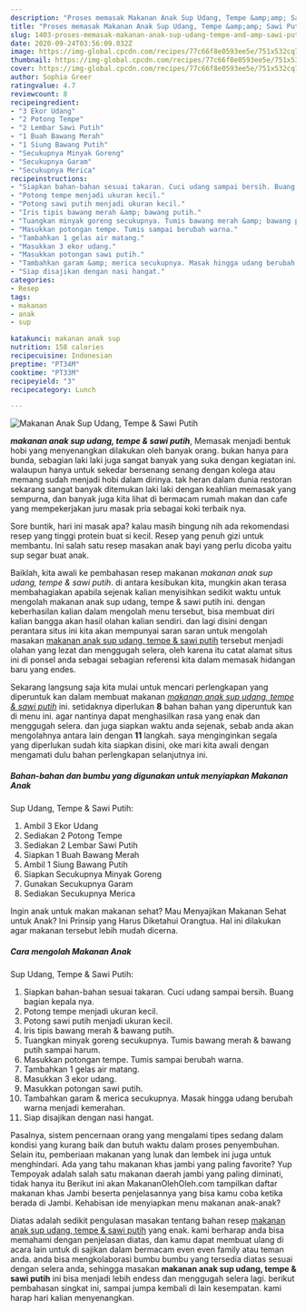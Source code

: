 ```yaml
---
description: "Proses memasak Makanan Anak Sup Udang, Tempe &amp;amp; Sawi Putih, Anti Gagal"
title: "Proses memasak Makanan Anak Sup Udang, Tempe &amp;amp; Sawi Putih, Anti Gagal"
slug: 1403-proses-memasak-makanan-anak-sup-udang-tempe-and-amp-sawi-putih-anti-gagal
date: 2020-09-24T03:56:09.032Z
image: https://img-global.cpcdn.com/recipes/77c66f8e0593ee5e/751x532cq70/makanan-anak-sup-udang-tempe-sawi-putih-foto-resep-utama.jpg
thumbnail: https://img-global.cpcdn.com/recipes/77c66f8e0593ee5e/751x532cq70/makanan-anak-sup-udang-tempe-sawi-putih-foto-resep-utama.jpg
cover: https://img-global.cpcdn.com/recipes/77c66f8e0593ee5e/751x532cq70/makanan-anak-sup-udang-tempe-sawi-putih-foto-resep-utama.jpg
author: Sophia Greer
ratingvalue: 4.7
reviewcount: 8
recipeingredient:
- "3 Ekor Udang"
- "2 Potong Tempe"
- "2 Lembar Sawi Putih"
- "1 Buah Bawang Merah"
- "1 Siung Bawang Putih"
- "Secukupnya Minyak Goreng"
- "Secukupnya Garam"
- "Secukupnya Merica"
recipeinstructions:
- "Siapkan bahan-bahan sesuai takaran. Cuci udang sampai bersih. Buang bagian kepala nya."
- "Potong tempe menjadi ukuran kecil."
- "Potong sawi putih menjadi ukuran kecil."
- "Iris tipis bawang merah &amp; bawang putih."
- "Tuangkan minyak goreng secukupnya. Tumis bawang merah &amp; bawang putih sampai harum."
- "Masukkan potongan tempe. Tumis sampai berubah warna."
- "Tambahkan 1 gelas air matang."
- "Masukkan 3 ekor udang."
- "Masukkan potongan sawi putih."
- "Tambahkan garam &amp; merica secukupnya. Masak hingga udang berubah warna menjadi kemerahan."
- "Siap disajikan dengan nasi hangat."
categories:
- Resep
tags:
- makanan
- anak
- sup

katakunci: makanan anak sup 
nutrition: 158 calories
recipecuisine: Indonesian
preptime: "PT34M"
cooktime: "PT33M"
recipeyield: "3"
recipecategory: Lunch

---
```



![Makanan Anak
Sup Udang, Tempe &amp; Sawi Putih](https://img-global.cpcdn.com/recipes/77c66f8e0593ee5e/751x532cq70/makanan-anak-sup-udang-tempe-sawi-putih-foto-resep-utama.jpg)

<b><i>makanan anak
sup udang, tempe &amp; sawi putih</i></b>, Memasak menjadi bentuk hobi yang menyenangkan dilakukan oleh banyak orang. bukan hanya para bunda, sebagian laki laki juga sangat banyak yang suka dengan kegiatan ini. walaupun hanya untuk sekedar bersenang senang dengan kolega atau memang sudah menjadi hobi dalam dirinya. tak heran dalam dunia restoran sekarang sangat banyak ditemukan laki laki dengan keahlian memasak yang sempurna, dan banyak juga kita lihat di bermacam rumah makan dan cafe yang mempekerjakan juru masak pria sebagai koki terbaik nya.

Sore buntik, hari ini masak apa? kalau masih bingung nih ada rekomendasi resep yang tinggi protein buat si kecil. Resep yang penuh gizi untuk membantu. Ini salah satu resep masakan anak bayi yang perlu dicoba yaitu sup segar buat anak.

Baiklah, kita awali ke pembahasan resep makanan <i>makanan anak
sup udang, tempe &amp; sawi putih</i>. di antara kesibukan kita, mungkin akan terasa membahagiakan apabila sejenak kalian menyisihkan sedikit waktu untuk mengolah makanan anak
sup udang, tempe &amp; sawi putih ini. dengan keberhasilan kalian dalam mengolah menu tersebut, bisa membuat diri kalian bangga akan hasil olahan kalian sendiri. dan lagi disini dengan perantara situs ini kita akan mempunyai saran saran untuk mengolah masakan <u>makanan anak
sup udang, tempe &amp; sawi putih</u> tersebut menjadi olahan yang lezat dan menggugah selera, oleh karena itu catat alamat situs ini di ponsel anda sebagai sebagian referensi kita dalam memasak hidangan baru yang endes.


Sekarang langsung saja kita mulai untuk mencari perlengkapan yang diperuntuk kan dalam membuat makanan <u><i>makanan anak
sup udang, tempe &amp; sawi putih</i></u> ini. setidaknya diperlukan <b>8</b> bahan bahan yang diperuntuk kan di menu ini. agar nantinya dapat menghasilkan rasa yang enak dan menggugah selera. dan juga siapkan waktu anda sejenak, sebab anda akan mengolahnya antara lain dengan <b>11</b> langkah. saya menginginkan segala yang diperlukan sudah kita siapkan disini, oke mari kita awali dengan mengamati dulu bahan perlengkapan selanjutnya ini.

<!--inarticleads1-->

##### Bahan-bahan dan bumbu yang digunakan untuk menyiapkan Makanan Anak
Sup Udang, Tempe &amp; Sawi Putih:

1. Ambil 3 Ekor Udang
1. Sediakan 2 Potong Tempe
1. Sediakan 2 Lembar Sawi Putih
1. Siapkan 1 Buah Bawang Merah
1. Ambil 1 Siung Bawang Putih
1. Siapkan Secukupnya Minyak Goreng
1. Gunakan Secukupnya Garam
1. Sediakan Secukupnya Merica


Ingin anak untuk makan makanan sehat? Mau Menyajikan Makanan Sehat untuk Anak? Ini Prinsip yang Harus Diketahui Orangtua. Hal ini dilakukan agar makanan tersebut lebih mudah dicerna. 

<!--inarticleads2-->

##### Cara mengolah Makanan Anak
Sup Udang, Tempe &amp; Sawi Putih:

1. Siapkan bahan-bahan sesuai takaran. Cuci udang sampai bersih. Buang bagian kepala nya.
1. Potong tempe menjadi ukuran kecil.
1. Potong sawi putih menjadi ukuran kecil.
1. Iris tipis bawang merah &amp; bawang putih.
1. Tuangkan minyak goreng secukupnya. Tumis bawang merah &amp; bawang putih sampai harum.
1. Masukkan potongan tempe. Tumis sampai berubah warna.
1. Tambahkan 1 gelas air matang.
1. Masukkan 3 ekor udang.
1. Masukkan potongan sawi putih.
1. Tambahkan garam &amp; merica secukupnya. Masak hingga udang berubah warna menjadi kemerahan.
1. Siap disajikan dengan nasi hangat.


Pasalnya, sistem pencernaan orang yang mengalami tipes sedang dalam kondisi yang kurang baik dan butuh waktu dalam proses penyembuhan. Selain itu, pemberiaan makanan yang lunak dan lembek ini juga untuk menghindari. Ada yang tahu makanan khas jambi yang paling favorite? Yup Tempoyak adalah salah satu makanan daerah jambi yang paling diminati, tidak hanya itu Berikut ini akan MakananOlehOleh.com tampilkan daftar makanan khas Jambi beserta penjelasannya yang bisa kamu coba ketika berada di Jambi. Kehabisan ide menyiapkan menu makanan anak-anak? 

Diatas adalah sedikit pengulasan masakan tentang bahan resep <u>makanan anak
sup udang, tempe &amp; sawi putih</u> yang enak. kami berharap anda bisa memahami dengan penjelasan diatas, dan kamu dapat membuat ulang di acara lain untuk di sajikan dalam bermacam even even family atau teman anda. anda bisa mengkolaborasi bumbu bumbu yang tersedia diatas sesuai dengan selera anda, sehingga masakan <b>makanan anak
sup udang, tempe &amp; sawi putih</b> ini bisa menjadi lebih endess dan menggugah selera lagi. berikut pembahasan singkat ini, sampai jumpa kembali di lain kesempatan. kami harap hari kalian menyenangkan.
